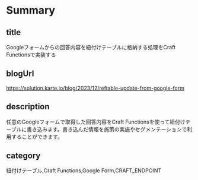# Summary

## title

Googleフォームからの回答内容を紐付けテーブルに格納する処理をCraft Functionsで実装する

## blogUrl
https://solution.karte.io/blog/2023/12/reftable-update-from-google-form

## description

任意のGoogleフォームで取得した回答内容をCraft Functionsを使って紐付けテーブルに書き込みます。書き込んだ情報を施策の実施やセグメンテーションで利用することができます。

## category

紐付けテーブル,Craft Functions,Google Form,CRAFT_ENDPOINT